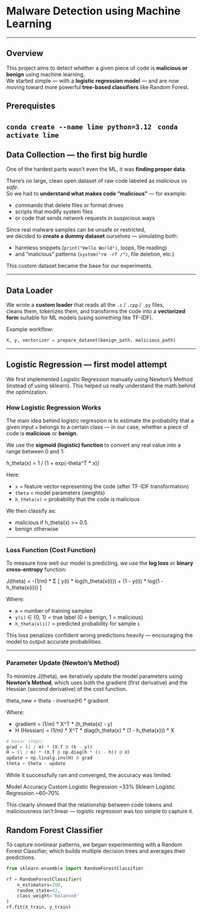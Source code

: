 #  Malware Detection using Machine Learning

---

##  Overview

This project aims to detect whether a given piece of code is **malicious or benign** using machine learning.  
We started simple — with a **logistic regression model** — and are now moving toward more powerful **tree-based classifiers** like Random Forest.


## Prerequistes 
`conda create --name lime python=3.12 `
`conda activate lime`
---

##  Data Collection — the first big hurdle

One of the hardest parts wasn’t even the ML, it was **finding proper data**.

There’s no large, clean open dataset of raw code labeled as *malicious* vs *safe*.  
So we had to **understand what makes code “malicious”** — for example:
- commands that delete files or format drives  
- scripts that modify system files  
- or code that sends network requests in suspicious ways  

Since real malware samples can be unsafe or restricted,  
we decided to **create a dummy dataset** ourselves — simulating both:
- harmless snippets (`print("Hello World")`, loops, file reading)
- and “malicious” patterns (`system("rm -rf /")`, file deletion, etc.)

This custom dataset became the base for our experiments.

---

##  Data Loader

We wrote a **custom loader** that reads all the `.c` / `.cpp` / `.py` files,  
cleans them, tokenizes them, and transforms the code into a **vectorized form** suitable for ML models (using something like TF-IDF).

Example workflow:
```python
X, y, vectorizer = prepare_dataset(benign_path, malicious_path)
```
---
## Logistic Regression — first model attempt

We first implemented Logistic Regression manually using Newton’s Method (instead of using sklearn).
This helped us really understand the math behind the optimization.

###  How Logistic Regression Works

The main idea behind logistic regression is to estimate the probability that a given input `x` belongs to a certain class — in our case, whether a piece of code is **malicious** or **benign**.

We use the **sigmoid (logistic) function** to convert any real value into a range between 0 and 1:

h_theta(x) = 1 / (1 + exp(-theta^T * x))

Here:
- `x` = feature vector representing the code (after TF-IDF transformation)
- `theta` = model parameters (weights)
- `h_theta(x)` = probability that the code is malicious  

We then classify as:
- malicious if h_theta(x) >= 0.5  
- benign otherwise  

---

###  Loss Function (Cost Function)

To measure how well our model is predicting, we use the **log loss** or **binary cross-entropy** function:

J(theta) = -(1/m) * Σ [ y(i) * log(h_theta(x(i))) + (1 - y(i)) * log(1 - h_theta(x(i))) ]

Where:
- `m` = number of training samples  
- `y(i)` ∈ {0, 1} = true label (0 = benign, 1 = malicious)  
- `h_theta(x(i))` = predicted probability for sample `i`

This loss penalizes confident wrong predictions heavily — encouraging the model to output accurate probabilities.

---

###  Parameter Update (Newton’s Method)

To minimize J(theta), we iteratively update the model parameters using **Newton’s Method**, which uses both the gradient (first derivative) and the Hessian (second derivative) of the cost function.

theta_new = theta - inverse(H) * gradient

Where:
- gradient = (1/m) * X^T * (h_theta(x) - y)
- H (Hessian) = (1/m) * X^T * diag(h_theta(x) * (1 - h_theta(x))) * X

```python
# basic steps:
grad = (1 / m) * (X.T @ (h - y))
H = (1 / m) * (X.T @ np.diag(h * (1 - h)) @ X)
update = np.linalg.inv(H) @ grad
theta = theta - update
```

While it successfully ran and converged, the accuracy was limited:

Model	Accuracy
Custom Logistic Regression	~33%
Sklearn Logistic Regression	~60–70%

This clearly showed that the relationship between code tokens and maliciousness isn’t linear — logistic regression was too simple to capture it.

## Random Forest Classifier

To capture nonlinear patterns, we began experimenting with a Random Forest Classifier, which builds multiple decision trees and averages their predictions.

```python
from sklearn.ensemble import RandomForestClassifier

rf = RandomForestClassifier(
    n_estimators=200,
    random_state=42,
    class_weight='balanced'
)
rf.fit(X_train, y_train)
```
